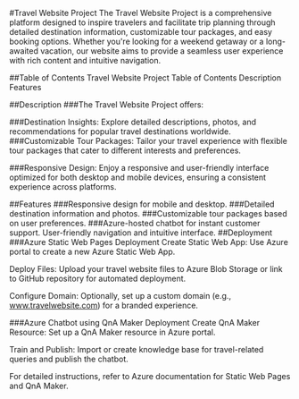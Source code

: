 #Travel Website Project
The Travel Website Project is a comprehensive platform designed to inspire travelers and facilitate trip planning through detailed destination information, customizable tour packages, and easy booking options. Whether you're looking for a weekend getaway or a long-awaited vacation, our website aims to provide a seamless user experience with rich content and intuitive navigation.

##Table of Contents
Travel Website Project
Table of Contents
Description
Features

##Description
###The Travel Website Project offers:

###Destination Insights: Explore detailed descriptions, photos, and recommendations for popular travel destinations worldwide.
###Customizable Tour Packages: Tailor your travel experience with flexible tour packages that cater to different interests and preferences.


###Responsive Design: Enjoy a responsive and user-friendly interface optimized for both desktop and mobile devices, ensuring a consistent experience across platforms.

##Features
###Responsive design for mobile and desktop.
###Detailed destination information and photos.
###Customizable tour packages based on user preferences.
###Azure-hosted chatbot for instant customer support.
User-friendly navigation and intuitive interface.
##Deployment
###Azure Static Web Pages Deployment
Create Static Web App: Use Azure portal to create a new Azure Static Web App.

Deploy Files: Upload your travel website files to Azure Blob Storage or link to GitHub repository for automated deployment.

Configure Domain: Optionally, set up a custom domain (e.g., www.travelwebsite.com) for a branded experience.

###Azure Chatbot using QnA Maker Deployment
Create QnA Maker Resource: Set up a QnA Maker resource in Azure portal.

Train and Publish: Import or create knowledge base for travel-related queries and publish the chatbot.

For detailed instructions, refer to Azure documentation for Static Web Pages and QnA Maker.


